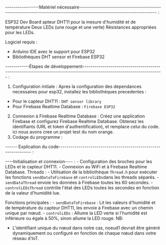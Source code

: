 
-----------------Matériel nécessaire--------------------------------------------------------------------------------------------------------------------- :
  
ESP32 Dev Board
apteur DHT11 pour la mesure d'humidité et de température
Deux LEDs (une rouge et une verte)
Résistances appropriées pour les LEDs.

Logiciel requis :
- Arduino IDE avec le support pour ESP32
- Bibliothèques DHT sensor et Firebase ESP32

------------Étapes de développement---------------------------------------------------------------------------------------------------------------------- :
 
1. Configuration initiale :
Apres la configuration des dependances necessaires pour esp32, installez les bibliothèques precedentes :
  - Pour le capteur DHT11 : `DHT sensor library` 
  - Pour Firebase Realtime Database : `Firebase ESP32`

2. Connexion à Firebase Realtime Database :
 Créez une application Firebase et configurez Firebase Realtime Database. Obtenez les identifiants (URL et token d'authentification), et remplace celui du code. ici nous 
 avons cree un projet test du nom orange.
 3. Codage du programme :

------ Explication du code---------------------------------------------------------------- :

----Initialisation et connexion---- :
    - Configuration des broches pour les LEDs et le capteur DHT11.
    - Connexion au WiFi et à Firebase Realtime Database.
Threads :
    - Utilisation de la bibliothèque `Thread.h` pour exécuter les fonctions `sendDataToFirebase` et `controlLEDs`dans les threads séparés.
    - `sendDataThread` envoie les données à Firebase toutes les 60 secondes.
    - `controlLEDsThread` contrôle l'état des LEDs toutes les secondes en fonction de la valeur d'humidité lue.

Fonctions principales :
    - `sendDataToFirebase` : Lit les valeurs d'humidité et de température du capteur DHT11, les envoie à Firebase avec un chemin unique par nœud.
    - `controlLEDs` : Allume la LED verte si l'humidité est inférieure ou égale à 50%, sinon allume la LED rouge.
 NB:
  - L'identifiant unique du nœud dans notre cas, noeud1 devrait être généré dynamiquement ou configuré en fonction de chaque nœud dans votre réseau d'IoT.
